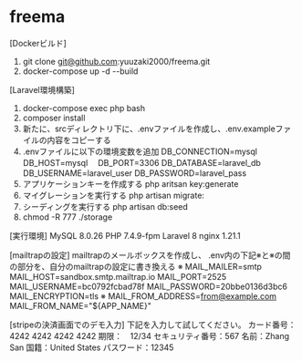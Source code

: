 # freema
[Dockerビルド]
1. git clone git@github.com:yuuzaki2000/freema.git
2. docker-compose up -d --build

[Laravel環境構築]
1. docker-compose exec php bash
2. composer install
3. 新たに、srcディレクトリ下に、.envファイルを作成し、.env.exampleファイルの内容をコピーする
4. .envファイルに以下の環境変数を追加
  DB_CONNECTION=mysql
  DB_HOST=mysql
　DB_PORT=3306
  DB_DATABASE=laravel_db
  DB_USERNAME=laravel_user
  DB_PASSWORD=laravel_pass
5. アプリケーションキーを作成する
  php aritsan key:generate
6. マイグレーションを実行する
  php artisan migrate:
7. シーディングを実行する
  php artisan db:seed
8. chmod -R 777 ./storage

[実行環境]
MySQL 8.0.26
PHP 7.4.9-fpm
Laravel 8
nginx 1.21.1

[mailtrapの設定]
mailtrapのメールボックスを作成し、
.env内の下記※と※の間の部分を、自分のmailtrapの設定に書き換える
※
MAIL_MAILER=smtp
MAIL_HOST=sandbox.smtp.mailtrap.io
MAIL_PORT=2525
MAIL_USERNAME=bc0792fcbad78f
MAIL_PASSWORD=20bbe0136d3bc6
MAIL_ENCRYPTION=tls
※
MAIL_FROM_ADDRESS=from@example.com
MAIL_FROM_NAME="${APP_NAME}"

[stripeの決済画面でのデモ入力]
下記を入力して試してください。
カード番号：4242 4242 4242 4242
期限：　12/34
セキュリティ番号：567
名前：Zhang San
国籍：United States
パスワード：12345

